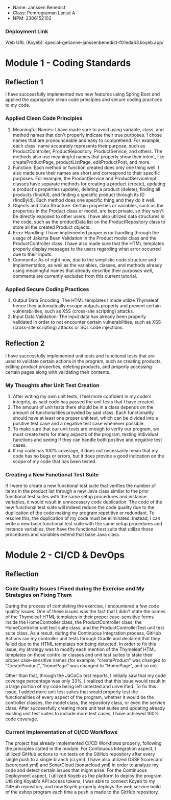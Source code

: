 - Name: Janssen Benedict
- Class: Pemrograman Lanjut A
- NPM: 2306152102

### Deployment Link
Web URL (Koyeb): special-gerianne-janssenbenedict-f01eda63.koyeb.app/

# Module 1 - Coding Standards

## Reflection 1

I have successfully implemented two new features using Spring Boot and applied the appropriate clean code principles and secure coding practices to my code.

### Applied Clean Code Principles

1. Meaningful Names: I have made sure to avoid using variable, class, and method names that don't properly indicate their true purposes. I chose names that are pronounceable and easy to comprehend. For example, each class' name accurately represents their purpose, such as ProductController, ProductRepository, ProductService, and others. The methods also use meaningful names that properly show their intent, like createProductPage, productListPage, editProductPost, and more.
2. Function: Each method or function created does only one thing well. I also made sure their names are short and correspond to their specific purposes. For example, the ProductService and ProductServiceImpl classes have separate methods for creating a product (create), updating a product's properties (update), deleting a product (delete), finding all products (findAll), and finding a specific product through its ID (findById). Each method does one specific thing and they do it well.
3. Objects and Data Structure: Certain properties or variables, such as the properties in the Product class or model, are kept private, so they won't be directly exposed to other users. I have also utilized data structures in the code, such as the productData list on the ProductRepository class to store all the created Product objects.
4. Error Handling: I have implemented proper error handling through the usage of Jakarta Bean Validation in the Product model class and the ProductController class. I have also made sure that the HTML templates properly display messages to the users regarding what error occurred due to their inputs.
5. Comments: As of right now, due to the simplistic code structure and implementation, as well as the variables, classes, and methods already using meaningful names that already describe their purposes well, comments are currently excluded from this current tutorial.

### Applied Secure Coding Practices

1. Output Data Encoding: The HTML templates I made utilize Thymeleaf, hence they automatically escape outputs properly and prevent certain vulnerabilities, such as XSS (cross-site scripting) attacks.
2. Input Data Validation: The input data has already been properly validated in order to not encounter certain vulnerabilities, such as XSS (cross-site scripting) attacks or SQL code injections.

## Reflection 2

I have successfully implemented unit tests and functional tests that are used to validate certain actions in the program, such as creating products, editing product properties, deleting products, and properly accessing certain pages along with validating their contents.

### My Thoughts after Unit Test Creation
1. After writing my own unit tests, I feel more confident in my code's integrity, as said code has passed the unit tests that I have created.
2. The amount of unit tests there should be in a class depends on the amount of functionalities provided by said class. Each functionality should have at least one proper unit test, which can be divided into a positive test case and a negative test case whenever possible.
3. To make sure that our unit tests are enough to verify our program, we must create tests for many aspects of the program, testing individual functions and seeing if they can handle both positive and negative test cases.
4. If my code has 100% coverage, it does not necessarily mean that my code has no bugs or errors, but it does provide a good indication on the scope of my code that has been tested.

### Creating a New Functional Test Suite
If I were to create a new functional test suite that verifies the number of items in the product list through a new Java class similar to the prior functional test suites with the same setup procedures and instance variables, it would result in unnecessary code duplication.
The code of the new functional test suite will indeed reduce the code quality due to the duplication of the code making my program repetitive or redundant.
To resolve this, the duplication of my code must be eliminated. Instead, I can write a new base functional test suite with the same setup procedures and instance variables, then have the functional test suits that utilize those procedures and variables extend that base Java class.

# Module 2 - CI/CD & DevOps

## Reflection

### Code Quality Issues I Fixed during the Exercise and My Strategies on Fixing Them
During the process of completing the exercise, I encountered a few code quality issues. One of these issues was the fact that I didn't state the names of the Thymeleaf HTML templates in their proper case-sensitive forms inside the HomeController class, the ProductController class, the HomeController unit test suite class, and the ProductControllerTest unit test suite class. As a result, during the Continuous Integration process, GitHub Actions ran my controller unit tests through Gradle and declared that they failed due to the HTML templates not being detected.
In order to fix this issue, my strategy was to modify each mention of the Thymeleaf HTML templates on those controller classes and unit test suites to state their proper case-sensitive names (for example, "createProduct" was changed to "CreateProduct", "homePage" was changed to "HomePage", and so on).

Other than that, through the JaCoCo test reports, I initially saw that my code coverage percentage was only 33%. I realized that this issue would result in a large portion of my code being left untested and unverified.
To fix this issue, I added more unit test suites that would properly test the functionalities of every aspect of the program, whether it would be the controller classes, the model class, the repository class, or even the service class. After successfully creating more unit test suites and updating already existing unit test suites to include more test cases, I have achieved 100% code coverage.

### Current Implementation of CI/CD Workflows
The project has already implemented CI/CD Workflows properly, following the principles stated in the module. For Continuous Integration aspect, I utilized GitHub actions to run tests on the GitHub repository after every single push to a single branch (ci.yml). I have also utilized OSSF Scorecard (scorecard.yml) and SonarCloud (sonarcloud.yml) in order to analyze my code and detect certain issues that might arise. For the Continuous Deployment aspect, I utilized Koyeb as the platform to deploy the program. Utilizing Koyeb's API access tokens, I was able to connect Koyeb to my GitHub repository, and now Koyeb properly deploys the web service build of the eshop program each time a push is made to the GitHub repository.